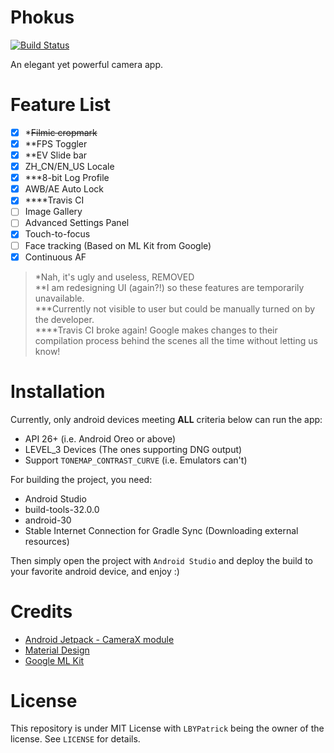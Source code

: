 # Phokus

[![Build Status](https://travis-ci.com/LBYPatrick/Phokus.svg?branch=main)](https://travis-ci.com/LBYPatrick/Phokus)

An elegant yet powerful camera app.

# Feature List

- [x] *~~Filmic cropmark~~
- [x] **FPS Toggler
- [x] **EV Slide bar
- [x] ZH_CN/EN_US Locale
- [x] ***8-bit Log Profile
- [x] AWB/AE Auto Lock
- [x] ****Travis CI
- [ ] Image Gallery     
- [ ] Advanced Settings Panel
- [x] Touch-to-focus
- [ ] Face tracking (Based on ML Kit from Google) 
- [x] Continuous AF

> *Nah, it's ugly and useless, REMOVED  
> **I am redesigning UI (again?!) so these features are temporarily unavailable.  
> ***Currently not visible to user but could be manually turned on by the developer.  
> ****Travis CI broke again! Google makes changes to their compilation process behind the scenes all the time without letting us know!  

# Installation

Currently, only android devices meeting **ALL** criteria below can run the app:

- API 26+ (i.e. Android Oreo or above)
- LEVEL_3 Devices (The ones supporting DNG output)
- Support ``TONEMAP_CONTRAST_CURVE`` (i.e. Emulators can't)

For building the project, you need:

- Android Studio
- build-tools-32.0.0
- android-30
- Stable Internet Connection for Gradle Sync (Downloading external resources)

Then simply open the project with ``Android Studio`` and deploy the build to your favorite android device, and enjoy :)

# Credits

- [Android Jetpack - CameraX module](https://developer.android.com/training/camerax) 
- [Material Design](https://material.io)
- [Google ML Kit](https://developers.google.com/ml-kit)

# License

This repository is under MIT License with `LBYPatrick` being the owner of the license. See ``LICENSE`` for details.

